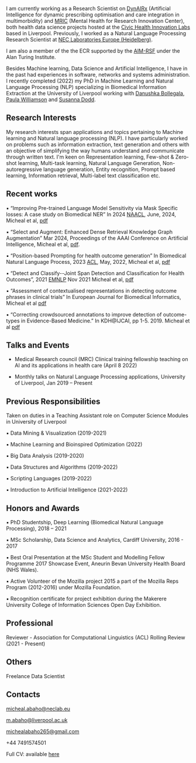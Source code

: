 I am currently working as a Research Scientist on [DynAIRx](https://www.liverpool.ac.uk/dynairx/) (Artificial Intelligence for dynamic prescribing optimisation and care integration in multimorbidity) and [MRIC](https://mric.uk/) (Mental Health for Research Innovation Center), both health data science projects hosted at the [Civic Health Innovation Labs](https://www.liverpool.ac.uk/civic-health-innovation-labs/) based in Liverpool. Previously, I worked as a Natural Language Processing Research Scientist at [NEC Laboratories Europe (Heidelberg)](https://www.neclab.eu/). 

I am also a member of the the ECR supported by the [AIM-RSF](https://www.turing.ac.uk/research/research-projects/ai-multiple-long-term-conditions-research-support-facility) under the Alan Turing Institute.

Besides Machine learning, Data Science and Artificial Intelligence, I have in the past had experiences in software, networks and systems administration. I recently completed (2022) my PhD in Machine Learning and Natural Language Processing (NLP) specializing in Biomedical Information Extraction at the University of Liverpool working with [Danushka Bollegala](https://danushka.net/), [Paula Williamson](https://www.liverpool.ac.uk/population-health/staff/paula-williamson/) and [Susanna Dodd](https://www.liverpool.ac.uk/population-health/staff/susanna-dodd/).

## Research Interests

My research interests span applications and topics pertaining to Machine learning and Natural language processing (NLP). I have particularly worked on problems such as information extraction, text generation and others with an objective of simplifying the way humans understand and communicate through written text. I'm keen on Representation learning, Few-shot & Zero-shot learning, Multi-task learning, Natural Language Generation, Non-autoregressive language generation, Entity recognition, Prompt based learning, Information retrieval, Multi-label text classification etc.

## Recent works
▪ “Improving Pre-trained Language Model Sensitivity via Mask Specific losses: A case study on Biomedical NER” 
In 2024 [NAACL](https://2024.naacl.org/), June, 2024, Micheal et al, [pdf](https://arxiv.org/pdf/2403.18025)

▪ “Select and Augment: Enhanced Dense Retrieval Knowledge Graph Augmentation” Mar 2024, 
Proceedings of the AAAI Conference on Artificial Intelligence, Micheal et al, [pdf](https://www.jair.org/index.php/jair/article/view/14365).

▪ “Position-based Prompting for health outcome generation” In Biomedical Natural Language
Process, 2023 [ACL](https://2023.aclweb.org/), May, 2022, Micheal et al, [pdf](https://arxiv.org/pdf/2204.03489.pdf)

▪ “Detect and Classify--Joint Span Detection and Classification for Health Outcomes”, 2021 [EMNLP](https://2022.emnlp.org/) Nov 2021
Micheal et al, [pdf](https://aclanthology.org/2021.emnlp-main.686/)

▪ “Assessment of contextualised representations in detecting outcome phrases in clinical trials” In
European Journal for Biomedical Informatics, Micheal et al [pdf](https://bit.ly/3H6Vv0j)

▪ “Correcting crowdsourced annotations to improve detection of outcome-types in Evidence-Based
Medicine.” In KDH@IJCAI, pp 1-5. 2019.  Micheal et al  [pdf](http://ceur-ws.org/Vol-2429/)

## Talks and Events
- Medical Research council (MRC) Clinical training fellowship teaching on AI and its applications in health care (April 8 2022)

- Monthly talks on Natural Language Processing applications, University of Liverpool, Jan 2019 – Present

## Previous Responsibilities
Taken on duties in a Teaching Assistant role on Computer Science Modules in  University of Liverpool 

▪ Data Mining & Visualization (2019-2021)

▪ Machine Learning and Bioinspired Optimization (2022)

▪ Big Data Analysis (2019-2020)

▪ Data Structures and Algorithms (2019-2022)

▪ Scripting Languages (2019-2022)

▪ Introduction to Artificial Intelligence (2021-2022)

## Honors and Awards
▪ PhD Studentship, Deep Learning (Biomedical Natural Language Processing), 2018 – 2021

▪ MSc Scholarship, Data Science and Analytics, Cardiff University, 2016 - 2017

▪ Best Oral Presentation at the MSc Student and Modelling Fellow Programme 2017 Showcase Event, Aneurin Bevan University Health Board (NHS Wales).

▪ Active Volunteer of the Mozilla project 2015 a part of the Mozilla Reps Program (2012-2016) under Mozilla Foundation.

▪ Recognition certificate for project exhibition during the Makerere University College of Information Sciences Open Day Exhibition.

## Professional
Reviewer - Association for Computational Linguistics (ACL) Rolling Review (2021 - Present)

## Others
Freelance Data Scientist

## Contacts
micheal.abaho@neclab.eu

m.abaho@liverpool.ac.uk

michealabaho265@gmail.com

+44 7491574501

Full CV: available [here](https://drive.google.com/file/d/1ilc19jXRwHChrtAbyYwUUKKnNgiZwxAo/view?usp=sharing)
